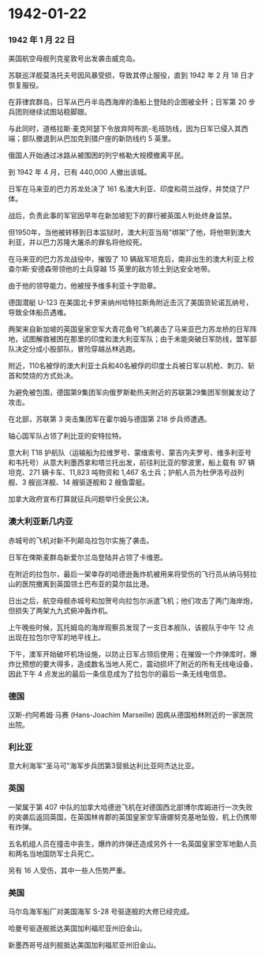 # 1942-01-22

### 1942 年 1 月 22 日

美国航空母舰列克星敦号出发袭击威克岛。

苏联巡洋舰莫洛托夫号因风暴受损，导致其停止服役，直到 1942 年 2 月 18
日才恢复服役。

在菲律宾群岛，日军从巴丹半岛西海岸的渔船上登陆的企图被全歼；日军第 20
步兵团则继续试图站稳脚跟。

与此同时，道格拉斯·麦克阿瑟下令放弃阿布凯-毛班防线，因为日军已侵入其西端；部队撤退到从巴加克到猎户座的新防线约
5 英里。

俄国人开始通过冰路从被围困的列宁格勒大规模撤离平民。

到 1942 年 4 月，已有 440,000 人撤出该城。

日军在马来亚的巴力苏龙处决了 161
名澳大利亚、印度和荷兰战俘，并焚烧了尸体。

战后，负责此事的军官因早年在新加坡犯下的罪行被英国人判处终身监禁。

但1950年，当他被转移到日本监狱时，澳大利亚当局"绑架"了他，将他带到澳大利亚，并以巴力苏隆大屠杀的罪名将他绞死。

在马来亚的巴力苏龙战役中，摧毁了 10
辆敌军坦克后，南非出生的澳大利亚上校查尔斯·安德森带领他的士兵穿越 15
英里的敌方领土到达安全地带。

由于他的领导能力，他被授予维多利亚十字勋章。

德国潜艇 U-123
在美国北卡罗来纳州哈特拉斯角附近击沉了美国货轮诺瓦纳号，导致全体船员遇难。

两架来自新加坡的英国皇家空军大青花鱼号飞机袭击了马来亚巴力苏龙桥的日军阵地，试图解救被困在那里的印度和澳大利亚军队；由于未能突破日军防线，盟军部队决定分成小股部队，冒险穿越丛林逃跑。

附近，110名被俘的澳大利亚士兵和40名被俘的印度士兵被日军以机枪、刺刀、斩首和焚烧的方式处决。

为避免被包围，德国第9集团军向俄罗斯勒热夫附近的苏联第29集团军侧翼发动了攻击。

在北部，苏联第 3 突击集团军在霍尔姆与德国第 218 步兵师遭遇。

轴心国军队占领了利比亚的安特拉特。

意大利 T18
护航队（运输船为拉维罗号、蒙维索号、蒙吉内夫罗号、维多利亚号和韦托号）从意大利墨西拿和塔兰托出发，前往利比亚的黎波里，船上载有
97 辆坦克、271 辆卡车、11,823 吨物资和 1,467
名士兵；护航人员为杜伊洛号战列舰、3 艘巡洋舰、14 艘驱逐舰和 2 艘鱼雷艇。

加拿大政府宣布打算就征兵问题举行全民公决。

### 澳大利亚新几内亚

赤城号的飞机对新不列颠岛拉包尔实施了袭击。

日军在俾斯麦群岛新爱尔兰岛登陆并占领了卡维恩。

在附近的拉包尔，最后一架幸存的哈德逊轰炸机被用来将受伤的飞行员从纳马努拉山的医院撤离到英国领土巴布亚的莫尔兹比港。

日出之后，航空母舰赤城号和加贺号向拉包尔派遣飞机；他们攻击了两门海岸炮，但损失了两架九九式俯冲轰炸机。

上午晚些时候，瓦托姆岛的海岸观察员发现了一支日本舰队，该舰队于中午 12
点出现在拉包尔守军的地平线上。

下午，澳军开始破坏机场设施，以防止日军占领后使用；在摧毁一个炸弹库时，爆炸比预想的要大得多，造成数名当地人死亡，震动损坏了附近的所有无线电设备，因此下午
4 点发出的最后一条信息成为了拉包尔的最后一条无线电信息。

### 德国

汉斯-约阿希姆·马赛 (Hans-Joachim Marseille)
因病从德国柏林附近的一家医院出院。

### 利比亚

意大利海军"圣马可"海军步兵团第3营抵达利比亚阿杰达比亚。

### 英国

一架属于第 407
中队的加拿大哈德逊飞机在对德国西北部博尔库姆进行一次失败的突袭后返回英国，在英国林肯郡的英国皇家空军唐娜努克基地坠毁，机上仍携带有炸弹。

五名机组人员在撞击中丧生，爆炸的炸弹还造成另外十一名英国皇家空军地勤人员和两名当地国防军士兵死亡。

另有 16 人受伤，其中一些人伤势严重。

### 美国

马尔岛海军船厂对美国海军 S-28 号驱逐舰的大修已经完成。

哈曼号驱逐舰抵达美国加利福尼亚州旧金山。

新墨西哥号战列舰抵达美国加利福尼亚州旧金山。